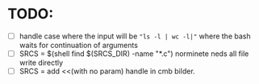 # TODO:
- [ ] handle case where the input will be ```"ls -l | wc -l|"``` where the bash waits for continuation of arguments
- [ ] SRCS = $(shell find $(SRCS_DIR) -name "*.c") norminete neds all file write directly
- [ ] SRCS = add <<(with no param) handle in cmb bilder.
<p align="justify">


